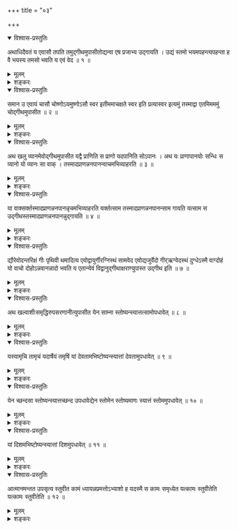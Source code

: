 +++
title = "०३"

+++

<details open><summary>विश्वास-प्रस्तुतिः</summary>

अथाधिदैवतं य एवासौ तपति तमुद्गीथमुपासीतोद्यन्वा एष प्रजाभ्य उद्गायति ।
उद्यं स्तमो भयमपहन्त्यपहन्ता ह वै भयस्य तमसो भवति य एवं वेद ॥ १ ॥
</details>

<details><summary>मूलम्</summary>

अथाधिदैवतं य एवासौ तपति तमुद्गीथमुपासीतोद्यन्वा एष प्रजाभ्य उद्गायति ।
उद्यं स्तमो भयमपहन्त्यपहन्ता ह वै भयस्य तमसो भवति य एवं वेद ॥ १ ॥
</details>

<details><summary>शङ्करः</summary>

अथ अनन्तरम् अधिदैवतं देवताविषयमुद्गीथोपासनं प्रस्तुतमित्यर्थः, अनेकधा
उपास्यत्वादुद्गीथस्य ; य एवासौ आदित्यः तपति, तम् उद्गीथमुपासीत
आदित्यदृष्ट्या उद्गीथमुपासीतेत्यर्थः ; तमुद्गीथम् इति
उद्गीथशब्दः अक्षरवाची सन् कथमादित्ये वर्तत इति,
उच्यते — उद्यन् उद्गच्छन् वै एषः प्रजाभ्यः प्रजार्थम् उद्गायति
प्रजानामन्नोत्पत्त्यर्थम् ; न हि अनुद्यति तस्मिन् , व्रीह्यादेः
निष्पत्तिः स्यात् ; अतः उद्गायतीवोद्गायति — यथैवोद्गाता अन्नार्थम् ;
अतः उद्गीथः सवितेत्यर्थः । किञ्च उद्यन् नैशं तमः तज्जं च भयं
प्राणिनाम् अपहन्ति ; तमेवङ्गुणं सवितारं यः वेद, सः
अपहन्ता नाशयिता ह वै भयस्य जन्ममरणादिलक्षणस्य आत्मनः
तमसश्च तत्कारणस्याज्ञानलक्षणस्य भवति ॥

यद्यपि स्थानभेदात्प्राणादित्यौ भिन्नाविव लक्ष्येते, तथापि न स
तत्त्वभेदस्तयोः । कथम् —
</details>

<details open><summary>विश्वास-प्रस्तुतिः</summary>

समान उ एवायं चासौ चोष्णोऽयमुष्णोऽसौ स्वर इतीममाचक्षते स्वर इति
प्रत्यास्वर इत्यमुं तस्माद्वा एतमिमममुं
चोद्गीथमुपासीत ॥ २ ॥
</details>

<details><summary>मूलम्</summary>

समान उ एवायं चासौ चोष्णोऽयमुष्णोऽसौ स्वर इतीममाचक्षते स्वर इति
प्रत्यास्वर इत्यमुं तस्माद्वा एतमिमममुं
चोद्गीथमुपासीत ॥ २ ॥
</details>

<details><summary>शङ्करः</summary>

समान उ एव तुल्य एव प्राणः सवित्रा गुणतः, सविता च प्राणेन ; यस्मात्
उष्णोऽयं प्राणः उष्णश्चासौ सविता । किञ्च स्वर इति इमं
प्राणमाचक्षते कथयन्ति, तथा स्वर इति प्रत्यास्वर इति च अमुं
सवितारम् ; यस्मात् प्राणः स्वरत्येव न पुनर्मृतः प्रत्यागच्छति, सविता तु
अस्तमित्वा पुनरप्यहन्यहनि प्रत्यागच्छति, अतः प्रत्यास्वरः ; अस्मात्
गुणतो नामतश्च समानावितरेतरं प्राणादित्यौ । अतः तत्त्वाभेदात् एतं
प्राणम् इमम् अमुं च आदित्यम् उद्गीथमुपासीत ॥
</details>

<details open><summary>विश्वास-प्रस्तुतिः</summary>

अथ खलु व्यानमेवोद्गीथमुपासीत यद्वै प्राणिति स प्राणो यदपानिति सोऽपानः ।
अथ यः प्राणापानयोः सन्धिः स व्यानो यो व्यानः सा वाक् ।
तस्मादप्राणन्ननपानन्वाचमभिव्याहरति ॥ ३ ॥
</details>

<details><summary>मूलम्</summary>

अथ खलु व्यानमेवोद्गीथमुपासीत यद्वै प्राणिति स प्राणो यदपानिति सोऽपानः ।
अथ यः प्राणापानयोः सन्धिः स व्यानो यो व्यानः सा वाक् ।
तस्मादप्राणन्ननपानन्वाचमभिव्याहरति ॥ ३ ॥
</details>

<details><summary>शङ्करः</summary>

अथ खलु इति प्रकारान्तरेणोपासनमुद्गीथस्योच्यते ; व्यानमेव वक्ष्यमाणलक्षणं
प्राणस्यैव वृत्तिविशेषम् उद्गीथम् उपासीत । अधुना तस्य तत्त्वं निरूप्यते
— यद्वै पुरुषः प्राणिति मुखनासिकाभ्यां वायुं बहिर्निःसारयति, स
प्राणाख्यो वायोर्वृत्तिविशेषः ; यदपानिति अपश्वसिति
ताभ्यामेवान्तराकर्षति वायुम् , सः अपानः अपानाख्या वृत्तिः ।
ततः किमिति, उच्यते — अथ यः उक्तलक्षणयोः प्राणापानयोः सन्धिः तयोरन्तरा
वृत्तिविशेषः, सः व्यानः ; यः साङ्ख्यादिशास्त्रप्रसिद्धः, श्रुत्या
विशेषनिरूपणात् — नासौ व्यान इत्यभिप्रायः । कस्मात्पुनः
प्राणापानौ हित्वा महता आयासेन व्यानस्यैवोपासनमुच्यते ?
वीर्यवत्कर्महेतुत्वात् । कथं वीर्यवत्कर्महेतुत्वमिति, आह — यः व्यानः
सा वाक् , व्यानकार्यत्वाद्वाचः । यस्माद्व्याननिर्वर्त्या वाक् , तस्मात्
अप्राणन्ननपानन् प्राणापानव्यापारावकुर्वन् वाचमभिव्याहरति उच्चारयति
लोकः ॥
</details>

<details open><summary>विश्वास-प्रस्तुतिः</summary>

या वाक्सर्क्तस्मादप्राणन्ननपानन्नृचमभिव्याहरति यर्क्तत्साम
तस्मादप्राणन्ननपानन्साम गायति यत्साम स
उद्गीथस्तस्मादप्राणन्ननपानन्नुद्गायति ॥ ४ ॥
</details>

<details><summary>मूलम्</summary>

या वाक्सर्क्तस्मादप्राणन्ननपानन्नृचमभिव्याहरति यर्क्तत्साम
तस्मादप्राणन्ननपानन्साम गायति यत्साम स
उद्गीथस्तस्मादप्राणन्ननपानन्नुद्गायति ॥ ४ ॥
</details>

<details><summary>शङ्करः</summary>

तथा वाग्विशेषामृचम् , ऋक्संस्थं च साम, सामावयवं चोद्गीथम् ,
अप्राणन्ननपानन् व्यानेनैव
निर्वर्तयतीत्यभिप्रायः ॥

अतो यान्यन्यानि वीर्यवन्ति कर्माणि यथाग्नेर्मन्थनमाजेः सरणं दृढस्य धनुष
आयमनमप्राणन्ननपानं स्तानि करोत्येतस्य हेतोर्व्यानमेवोद्गीथमुपासीत ॥ ५
॥

न केवलं वागाद्यभिव्याहरणमेव ; अतः अस्मात् अन्यान्यपि यानि वीर्यवन्ति
कर्माणि प्रयत्नाधिक्यनिर्वर्त्यानि — यथा अग्नेर्मन्थनम् , आजेः
मर्यादायाः सरणं धावनम् , दृढस्य धनुषः आयमनम् आकर्षणम् —
अप्राणन्ननपानंस्तानि करोति ; अतो विशिष्टः
व्यानः प्राणादिवृत्तिभ्यः । विशिष्टस्योपासनं ज्यायः,
फलवत्त्वाद्राजोपासनवत् । एतस्य हेतोः एतस्मात्कारणात्
व्यानमेवोद्गीथमुपासीत, नान्यद्वृत्त्यन्तरम् । कर्मवीर्यवत्तरत्वं फलम् ॥

अथ खलूद्गीथाक्षराण्युपासीतोद्गीथ इति प्राण एवोत्प्राणेन ह्युत्तिष्ठति
वाग्गीर्वाचो ह गिर इत्याचक्षतेऽन्नं थमन्ने हीदं सर्वं स्थितम् ॥ ६
॥

अथ अधुना खलु उद्गीथाक्षराण्युपासीत भक्त्यक्षराणि मा भूवन्नित्यतो
विशिनष्टि — उद्गीथ इति ; उद्गीथनामाक्षराणीत्यर्थः —
नामाक्षरोपासनेऽपि नामवत एवोपासनं कृतं भवेत् अमुकमिश्रा इति
यद्वत् । प्राण एव उत् , उदित्यस्मिन्नक्षरे प्राणदृष्टिः । कथं
प्राणस्य उत्त्वमिति, आह — प्राणेन हि उत्तिष्ठति सर्वः,
अप्राणस्यावसाददर्शनात् ; अतोऽस्त्युदः प्राणस्य च
सामान्यम् । वाक् गीः, वाचो ह गिर इत्याचक्षते शिष्टाः । तथा अन्नं थम् ,
अन्ने हि इदं सर्वं स्थितम् ; अतः अस्त्यन्नस्य थाक्षरस्य च सामान्यम्
॥

त्रयाणां श्रुत्युक्तानि सामान्यानि ; तानि तेनानुरूपेण शेषेष्वपि
द्रष्टव्यानि —
</details>

<details open><summary>विश्वास-प्रस्तुतिः</summary>

द्यौरेवोदन्तरिक्षं गीः पृथिवी थमादित्य एवोद्वायुर्गीरग्निस्थं सामवेद
एवोद्यजुर्वेदो गीर्‌ऋग्वेदस्थं दुग्धेऽस्मै वाग्दोहं यो वाचो
दोहोऽन्नवानन्नादो भवति य एतान्येवं
विद्वानुद्गीथाक्षराण्युपास्त
उद्गीथ इति ॥ ७ ॥
</details>

<details><summary>मूलम्</summary>

द्यौरेवोदन्तरिक्षं गीः पृथिवी थमादित्य एवोद्वायुर्गीरग्निस्थं सामवेद
एवोद्यजुर्वेदो गीर्‌ऋग्वेदस्थं दुग्धेऽस्मै वाग्दोहं यो वाचो
दोहोऽन्नवानन्नादो भवति य एतान्येवं
विद्वानुद्गीथाक्षराण्युपास्त
उद्गीथ इति ॥ ७ ॥
</details>

<details><summary>शङ्करः</summary>

द्यौरेव उत् उच्चैःस्थानात् , अन्तरिक्षं गीः गिरणाल्लोकानाम् , पृथिवी थं
प्राणिस्थानात् ; आदित्य एव उत् ऊर्ध्वत्वात् , वायुः गीः अग्न्यादीनां
गिरणात् , अग्निः थं याज्ञीयकर्मावस्थानात् ; सामवेद एव उत्
स्वर्गसंस्तुतत्वात् , यजुर्वेदो गीः यजुषां
प्रत्तस्य हविषो देवतानां गिरणात् , ऋग्वेदः थम्
ऋच्यध्यूढत्वात्साम्नः । उद्गीथाक्षरोपासनफलमधुनोच्यते
— दुग्धे दोग्धि अस्मै साधकाय ; का सा ? वाक् ; कम् ? दोहम् ; कोऽसौ दोह
इति, आह — यो वाचो दोहः, ऋग्वेदादिशब्दसाध्यं फलमित्यभिप्रायः, तत्
वाचो दोहः तं स्वयमेव वाक् दोग्धि आत्मानमेव दोग्धि । किञ्च अन्नवान्
प्रभूतान्नः अदश्च दीप्ताग्निर्भवति, य एतानि यथोक्तानि एवं
यथोक्तगुणानि उद्गीथाक्षराणि विद्वान्सन् उपास्ते
उद्गीथ इति ॥
</details>

<details open><summary>विश्वास-प्रस्तुतिः</summary>

अथ खल्वाशीःसमृद्धिरुपसरणानीत्युपासीत येन साम्ना
स्तोष्यन्स्यात्तत्सामोपधावेत्
॥ ८ ॥
</details>

<details><summary>मूलम्</summary>

अथ खल्वाशीःसमृद्धिरुपसरणानीत्युपासीत येन साम्ना
स्तोष्यन्स्यात्तत्सामोपधावेत्
॥ ८ ॥
</details>

<details><summary>शङ्करः</summary>

अथ खलु इदानीम् , आशीःसमृद्धिः आशिषः कामस्य समृद्धिः यथा भवेत् तदुच्यत
इति वाक्यशेषः, उपसरणानि उपसर्तव्यान्युपगन्तव्यानि ध्येयानीत्यर्थः
; कथम् ? इत्युपासीत एवमुपासीत ; तद्यथा — येन साम्ना येन सामविशेषेण
स्तोष्यन् स्तुतिं करिष्यन् स्यात् भवेदुद्गाता तत्साम
उपधावेत् उपसरेत् चिन्तयेदुत्पत्त्यादिभिः ॥
</details>

<details open><summary>विश्वास-प्रस्तुतिः</summary>

यस्यामृचि तामृचं यदार्षेयं तमृषिं यां देवतामभिष्टोष्यन्स्यात्तां
देवतामुपधावेत् ॥ ९ ॥
</details>

<details><summary>मूलम्</summary>

यस्यामृचि तामृचं यदार्षेयं तमृषिं यां देवतामभिष्टोष्यन्स्यात्तां
देवतामुपधावेत् ॥ ९ ॥
</details>

<details><summary>शङ्करः</summary>

यस्यामृचि तत्साम तां च ऋचम् उपधावेत् देवतादिभिः ; यदार्षेयं साम तं च
ऋषिम् ; यां देवतामभिष्टोष्यन्स्यात् तां देवतामुपधावेत् ॥
</details>

<details open><summary>विश्वास-प्रस्तुतिः</summary>

येन च्छन्दसा स्तोष्यन्स्यात्तच्छन्द उपधावेद्येन स्तोमेन स्तोष्यमाणः
स्यात्तं स्तोममुपधावेत् ॥ १० ॥
</details>

<details><summary>मूलम्</summary>

येन च्छन्दसा स्तोष्यन्स्यात्तच्छन्द उपधावेद्येन स्तोमेन स्तोष्यमाणः
स्यात्तं स्तोममुपधावेत् ॥ १० ॥
</details>

<details><summary>शङ्करः</summary>

येन च्छन्दसा गायत्र्यादिना स्तोष्यन्स्यात् तच्छन्द उपधावेत् ; येन
स्तोमेन स्तोष्यमाणः स्यात् , स्तोमाङ्गफलस्य
कर्तृगामित्वादात्मनेपदं स्तोष्यमाण इति, तं
स्तोममुपधावेत् ॥
</details>

<details open><summary>विश्वास-प्रस्तुतिः</summary>

यां दिशमभिष्टोष्यन्स्यात्तां दिशमुपधावेत् ॥ ११ ॥
</details>

<details><summary>मूलम्</summary>

यां दिशमभिष्टोष्यन्स्यात्तां दिशमुपधावेत् ॥ ११ ॥
</details>

<details><summary>शङ्करः</summary>

यां दिशमभिष्टोष्यन्स्यात् तां दिशमुपधावेत् अधिष्ठात्रादिभिः ॥
</details>

<details open><summary>विश्वास-प्रस्तुतिः</summary>

आत्मानमन्तत उपसृत्य स्तुवीत कामं ध्यायन्नप्रमत्तोऽभ्याशो ह यदस्मै स कामः
समृध्येत यत्कामः स्तुवीतेति यत्कामः स्तुवीतेति ॥ १२ ॥
</details>

<details><summary>मूलम्</summary>

आत्मानमन्तत उपसृत्य स्तुवीत कामं ध्यायन्नप्रमत्तोऽभ्याशो ह यदस्मै स कामः
समृध्येत यत्कामः स्तुवीतेति यत्कामः स्तुवीतेति ॥ १२ ॥
</details>

<details><summary>शङ्करः</summary>

आत्मानम् उद्गाता स्वं रूपं गोत्रनामादिभिः — सामादीन् क्रमेण स्वं च
आत्मानम् — अन्ततः अन्ते उपसृत्य स्तुवीत, कामं ध्यायन्
अप्रमत्तः स्वरोष्मव्यञ्जनादिभ्यः प्रमादमकुर्वन् । ततः
अभ्याशः क्षिप्रमेव ह यत् यत्र अस्मै एवंविदे स कामः समृध्येत
समृद्धिं गच्छेत् । कोऽसौ ? यत्कामः यः कामः अस्य सोऽयं यत्कामः सन्
स्तुवीतेति । द्विरुक्तिरादरार्था ॥

इति तृतीयखण्डभाष्यम् ॥
</details>

